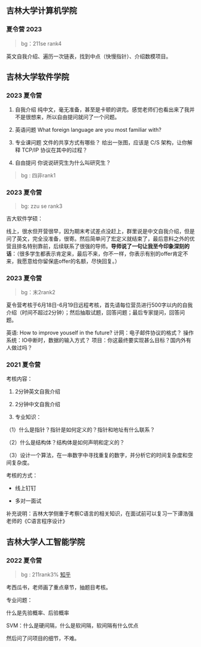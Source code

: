 
## 吉林大学计算机学院
### 夏令营 2023

> bg：211se rank4

英文自我介绍、遍历一次链表，找到中点（快慢指针）、介绍数模项目。


## 吉林大学软件学院


### 2023 夏令营

1. 自我介绍
	纯中文，毫无准备，甚至是卡顿的讲完。感觉老师们也看出来了我并不是很想来，所以自由提问就问了一个问题。

2. 英语问题
	What foreign language are you most familiar with?

3. 专业课问题
	文件的共享方式有哪些？
	给出一张图，应该是 C/S 架构，让你解释 TCP/IP 协议在其中的过程？

4. 自由提问
	你说说研究生为什么叫研究生？

> bg : 四非rank1

### 2023 夏令营

> bg: zzu se rank3

吉大软件学硕：

线上，很水但开营很早，因为期末考试差点没赶上，群里说是中文自我介绍，但是问了英文，完全没准备，很寄。然后简单问了宏定义就结束了，最后意料之外的优营且排名特别靠前，后续联系了很强的导师。**导师说了一句让我至今印象深刻的话**：（很多学生都表示肯定来，最后不来，你不一样，你表示有别的offer肯定不来，我愿意给你留保底offer的名额，尽快回复。）

### 2023 夏令营


> bg：末2rank2

夏令营考核于6月18日-6月19日远程考核，首先请每位营员进行500字以内的自我介绍（时间不超过2分钟）；然后抽取试题，回答问题；最后专家提问，回答问题。

英语: How to improve youself in the future? 
计网：电子邮件协议的格式？ 
操作系统：IO中断时，数据的输入方式？ 
项目：你这最终要实现甚么目标？国内外有人做过吗？

### 2021 夏令营

考核内容：

1. 2分钟英文自我介绍

2. 2分钟中文自我介绍

3. 专业知识：

（1）什么是指针？指针是如何定义的？指针和地址有什么联系？

（2）什么是结构体？结构体是如何声明和定义的？

（3）设计一个算法，在一串数字中寻找重复的数字，并分析它的时间复杂度和空间复杂度。

考核的方式：

- 线上钉钉

- 多对一面试

补充说明：吉林大学侧重于考察C语言的相关知识，在面试前可以复习一下谭浩强老师的《C语言程序设计》

 



## 吉林大学人工智能学院 
### 2022 夏令营

> bg : 211rank3%
> [知乎](https://zhuanlan.zhihu.com/p/560353517)

考西瓜书，老师画了重点章节，抽题目考核。

专业问题：

什么是先验概率、后验概率

SVM：什么是硬间隔，什么是软间隔，软间隔有什么优点

然后问了问项目的细节，不难。
